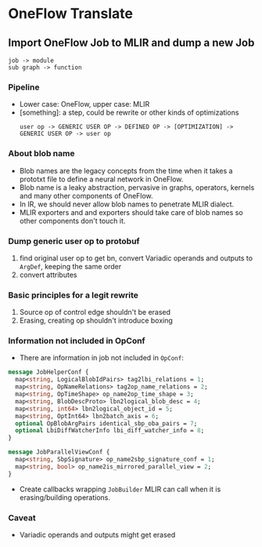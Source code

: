 # OneFlow Translate
## Import OneFlow Job to MLIR and dump a new Job
```
job -> module
sub graph -> function
```

### Pipeline
- Lower case: OneFlow, upper case: MLIR
- [something]: a step, could be rewrite or other kinds of optimizations
    ```
    user op -> GENERIC USER OP -> DEFINED OP -> [OPTIMIZATION] -> GENERIC USER OP -> user op
    ```

### About blob name
- Blob names are the legacy concepts from the time when it takes a prototxt file to define a neural network in OneFlow.
- Blob name is a leaky abstraction, pervasive in graphs, operators, kernels and many other components of OneFlow.
- In IR, we should never allow blob names to penetrate MLIR dialect.
- MLIR exporters and and exporters should take care of blob names so other components don't touch it.

### Dump generic user op to protobuf
1. find original user op to get bn, convert Variadic operands and outputs to `ArgDef`, keeping the same order
2. convert attributes

### Basic principles for a legit rewrite

1. Source op of control edge shouldn't be erased
2. Erasing, creating op shouldn't introduce boxing
### Information not included in OpConf

- There are information in job not included in `OpConf`:
```protobuf
message JobHelperConf {
  map<string, LogicalBlobIdPairs> tag2lbi_relations = 1;
  map<string, OpNameRelations> tag2op_name_relations = 2;
  map<string, OpTimeShape> op_name2op_time_shape = 3;
  map<string, BlobDescProto> lbn2logical_blob_desc = 4;
  map<string, int64> lbn2logical_object_id = 5;
  map<string, OptInt64> lbn2batch_axis = 6;
  optional OpBlobArgPairs identical_sbp_oba_pairs = 7;
  optional LbiDiffWatcherInfo lbi_diff_watcher_info = 8;
}

message JobParallelViewConf {
  map<string, SbpSignature> op_name2sbp_signature_conf = 1;
  map<string, bool> op_name2is_mirrored_parallel_view = 2;
}
```

- Create callbacks wrapping `JobBuilder` MLIR can call when it is erasing/building operations.

### Caveat
* Variadic operands and outputs might get erased
